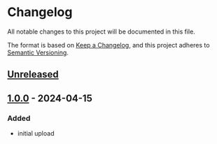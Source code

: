 # Changelog

All notable changes to this project will be documented in this file.

The format is based on [Keep a Changelog](https://keepachangelog.com/en/1.1.0/),
and this project adheres to [Semantic Versioning](https://semver.org/spec/v2.0.0.html).

## [Unreleased]

## [1.0.0] - 2024-04-15

### Added

- initial upload

[unreleased]: https://github.com/allors/embedded/compare/1.0.0...HEAD
[1.0.0]: https://github.com/allors/embedded/releases/tag/1.0.0
